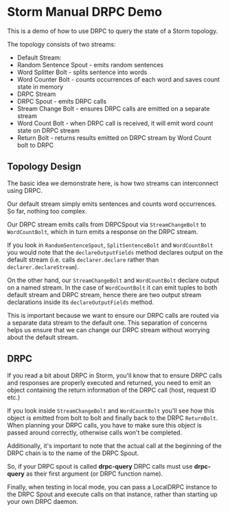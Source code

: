 # Storm Manual DRPC Demo

This is a demo of how to use DRPC to query the state of a Storm topology.

The topology consists of two streams:

* Default Stream:
 * Random Sentence Spout - emits random sentences
 * Word Splitter Bolt - splits sentence into words
 * Word Counter Bolt - counts occurrences of each word and saves count state in memory
* DRPC Stream
 * DRPC Spout - emits DRPC calls
 * Stream Change Bolt - ensures DRPC calls are emitted on a separate stream
 * Word Count Bolt - when DRPC call is received, it will emit word count state on DRPC stream
 * Return Bolt - returns results emitted on DRPC stream by Word Count bolt to DRPC

## Topology Design

The basic idea we demonstrate here, is how two streams can interconnect using DRPC.

Our default stream simply emits sentences and counts word occurrences. So far, nothing too complex.

Our DRPC stream emits calls from DRPCSpout via `StreamChangeBolt` to `WordCountBolt`, which in turn emits a response on the DRPC stream.

If you look in `RandomSentenceSpout`, `SplitSentenceBolt` and `WordCountBolt` you would note that the `declareOutputFields` 
method declares output on the default stream (i.e. calls `declarer.declare` rather than `declarer.declareStream`).

On the other hand, our `StreamChangeBolt` and `WordCountBolt` declare output on a named stream. In the case of `WordCountBolt`
it can emit tuples to both default stream and DRPC stream, hence there are two output stream declarations inside its `declareOutputFields`
method.

This is important because we want to ensure our DRPC calls are routed via a separate data stream to the default one. 
This separation of concerns helps us ensure that we can change our DRPC stream without worrying about the default stream.

## DRPC

If you read a bit about DRPC in Storm, you'll know that to ensure DRPC calls and responses are properly executed 
and returned, you need to emit an object containing the return information of the DRPC call (host, request ID etc.)

If you look inside `StreamChangeBolt` and `WordCountBolt` you'll see how this object is emitted from bolt to bolt 
and finally back to the DRPC `ReturnBolt`. When planning your DRPC calls, you have to make sure this object is passed around 
correctly, otherwise calls won't be completed.

Additionally, it's important to note that the actual call at the beginning of the DRPC chain is to the name of the DRPC Spout.

So, if your DRPC spout is called **drpc-query** DRPC calls must use **drpc-query** as their first argument (or DRPC function name).

Finally, when testing in local mode, you can pass a LocalDRPC instance to the DRPC Spout and execute calls on that instance, 
rather than starting up your own DRPC daemon.